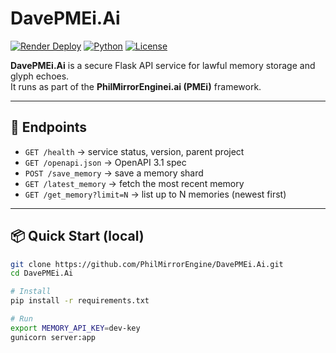 # DavePMEi.Ai

[![Render Deploy](https://img.shields.io/badge/Render-Live-brightgreen)](https://davepmei-ai.onrender.com/health)
[![Python](https://img.shields.io/badge/python-3.11-blue.svg)](https://www.python.org/downloads/release/python-3110/)
[![License](https://img.shields.io/badge/license-MIT-lightgrey.svg)](LICENSE)

**DavePMEi.Ai** is a secure Flask API service for lawful memory storage and glyph echoes.  
It runs as part of the **PhilMirrorEnginei.ai (PMEi)** framework.

---

## 🚀 Endpoints

- `GET /health` → service status, version, parent project  
- `GET /openapi.json` → OpenAPI 3.1 spec  
- `POST /save_memory` → save a memory shard  
- `GET /latest_memory` → fetch the most recent memory  
- `GET /get_memory?limit=N` → list up to N memories (newest first)  

---

## 📦 Quick Start (local)

```bash
git clone https://github.com/PhilMirrorEngine/DavePMEi.Ai.git
cd DavePMEi.Ai

# Install
pip install -r requirements.txt

# Run
export MEMORY_API_KEY=dev-key
gunicorn server:app
